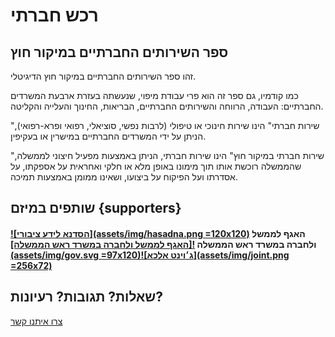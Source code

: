 # רכש חברתי
## ספר השירותים החברתיים במיקור חוץ

זהו ספר השירותים החברתיים במיקור חוץ הדיגיטלי.

כמו קודמיו, גם ספר זה הוא פרי עבודת מיפוי, שנעשתה בעזרת ארבעת המשרדים החברתיים: העבודה, הרווחה והשירותים החברתיים, הבריאות, החינוך והעלייה והקליטה.

"שירות חברתי" הינו שירות חינוכי או טיפולי (לרבות נפשי, סוציאלי, רפואי ופרא-רפואי), הניתן על ידי המשרדים החברתיים במישרין או בעקיפין.

"שירות חברתי במיקור חוץ" הינו שירות חברתי, הניתן באמצעות מפעיל חיצוני לממשלה, שהממשלה רוכשת אותו תוך מימונו באופן מלא או חלקי ואחראית על אספקתו, על אסדרתו ועל הפיקוח על ביצועו, ושאינו ממומן באמצעות תמיכה.

## שותפים במיזם {supporters}

#### [![הסדנא לידע ציבורי](assets/img/hasadna.png =120x120)](https://hasadna.org.il) האגף לממשל ולחברה במשרד ראש הממשלה [![האגף לממשל ולחברה במשרד ראש הממשלה](assets/img/gov.svg =97x120)](https://www.gov.il/he/departments/governance-and-social-affairs)[![ג׳וינט אלכא](assets/img/joint.png =256x72)](https://www.thejoint.org.il/elka/)


## שאלות? תגובות? רעיונות?
[צרו איתנו קשר](http://www.hasadna.org.il/%d7%a6%d7%95%d7%a8-%d7%a7%d7%a9%d7%a8/)
